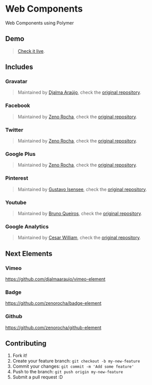# Web Components
Web Components using Polymer


## Demo
> [Check it live](http://wallaceerick.github.io/web-components/).

## Includes

### Gravatar
> Maintained by [Djalma Araújo](https://github.com/djalmaaraujo), check the  [original repository](https://github.com/djalmaaraujo/gravatar-element).

### Facebook
> Maintained by [Zeno Rocha](https://github.com/zenorocha), check the  [original repository](https://github.com/zenorocha/facebook-element).

### Twitter
> Maintained by [Zeno Rocha](https://github.com/zenorocha), check the  [original repository](https://github.com/zenorocha/twitter-element).

### Google Plus
> Maintained by [Zeno Rocha](https://github.com/zenorocha), check the  [original repository](https://github.com/zenorocha/gplus-element).

### Pinterest
> Maintained by [Gustavo Isensee](https://github.com/gustavoisensee), check the  [original repository](https://github.com/gustavoisensee/pinterest-element).

### Youtube
> Maintained by [Bruno Queiros](https://github.com/brunoqueiros), check the  [original repository](https://github.com/brunoqueiros/youtube-element).

### Google Analytics
> Maintained by [Cesar William](https://github.com/cesarwbr), check the  [original repository](https://github.com/cesarwbr/google-analytics-element).


## Next Elements

### Vimeo
https://github.com/djalmaaraujo/vimeo-element

### Badge
https://github.com/zenorocha/badge-element

### Github
https://github.com/zenorocha/github-element


## Contributing

1. Fork it!
2. Create your feature branch: `git checkout -b my-new-feature`
3. Commit your changes: `git commit -m 'Add some feature'`
4. Push to the branch: `git push origin my-new-feature`
5. Submit a pull request :D


